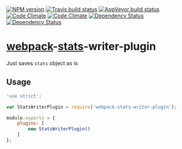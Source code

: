 [![NPM version](http://img.shields.io/npm/v/webpack-stats-writer-plugin.svg?style=flat)](https://www.npmjs.org/package/webpack-stats-writer-plugin) [![Travis build status](http://img.shields.io/travis/mdreizin/webpack-stats-writer-plugin/master.svg?style=flat)](https://travis-ci.org/mdreizin/webpack-stats-writer-plugin) [![AppVeyor build status](https://ci.appveyor.com/api/projects/status/github/mdreizin/webpack-stats-writer-plugin?svg=true&branch=master)](https://ci.appveyor.com/project/mdreizin/webpack-stats-writer-plugin) [![Code Climate](https://codeclimate.com/github/mdreizin/webpack-stats-writer-plugin/badges/gpa.svg)](https://codeclimate.com/github/mdreizin/webpack-stats-writer-plugin) [![Code Climate](https://codeclimate.com/github/mdreizin/webpack-stats-writer-plugin/badges/coverage.svg)](https://codeclimate.com/github/mdreizin/webpack-stats-writer-plugin) [![Dependency Status](https://david-dm.org/mdreizin/webpack-stats-writer-plugin.svg?style=flat)](https://david-dm.org/mdreizin/webpack-stats-writer-plugin) [![Dependency Status](https://david-dm.org/mdreizin/webpack-stats-writer-plugin/dev-status.svg?style=flat)](https://david-dm.org/mdreizin/webpack-stats-writer-plugin#info=devDependencies)

[webpack](https://github.com/webpack/webpack)-[stats](http://webpack.github.io/docs/node.js-api.html#stats)-writer-plugin
=========================================================================================================================

Just saves `stats` object as is

<h2 id="usage">Usage</h2>

```javascript
'use strict';

var StatsWriterPlugin = require('webpack-stats-writer-plugin');

module.exports = {
    plugins: [
        new StatsWriterPlugin()
    ]
};

```

